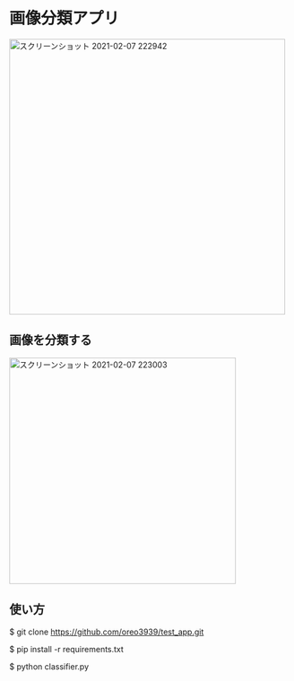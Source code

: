 # 画像分類アプリ
<img width="492" alt="スクリーンショット 2021-02-07 222942" src="https://user-images.githubusercontent.com/73522021/107148085-b2286480-6994-11eb-8cb9-2194ee98ddda.png">


## 画像を分類する
<img width="404" alt="スクリーンショット 2021-02-07 223003" src="https://user-images.githubusercontent.com/73522021/107148107-cb311580-6994-11eb-8582-2eb8d9ac4bb8.png">

## 使い方
$ git clone https://github.com/oreo3939/test_app.git

$ pip install -r requirements.txt

$ python classifier.py












